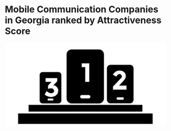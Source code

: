 # Mobile Communication Companies in Georgia ranked by Attractiveness Score

![ASA Mobile Companies Ranking 123 logo](https://raw.githubusercontent.com/sentinel-1/mobile_subscribers_Georgia/master/images/ASA_Mobile_123.png "Mobile Companies Ranking")

